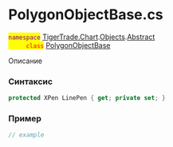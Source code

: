 
# PolygonObjectBase.cs
<mark style="color:purple;">`namespace`</mark> [TigerTrade.Chart](../../../../../TigerTrade.Chart.md).[Objects](../../../../../TigerTrade.Chart/Objects.md).[Abstract](../../../../../TigerTrade.Chart/Objects/Abstract.md)  
<mark style="color:red;">&nbsp;&nbsp;&nbsp;&nbsp;&nbsp;&nbsp;&nbsp;&nbsp;&nbsp;`class`</mark> [PolygonObjectBase](../../PolygonObjectBase.cs.md)

Описание

### Синтаксис
```csharp
protected XPen LinePen { get; private set; }
```
### Пример  
```csharp
// example
```
